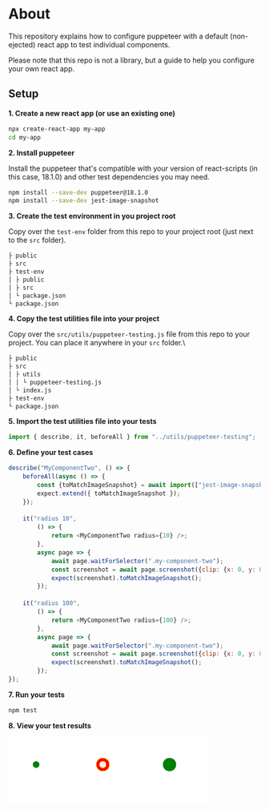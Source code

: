 # About

This repository explains how to configure puppeteer with a default (non-ejected) react app to test individual components.

Please note that this repo is not a library, but a guide to help you configure your own react app.

## Setup

**1. Create a new react app (or use an existing one)**

```bash
npx create-react-app my-app
cd my-app
```

**2. Install puppeteer**

Install the puppeteer that's compatible with your version of react-scripts (in this case, 18.1.0) and other test dependencies you may need.

```bash
npm install --save-dev puppeteer@18.1.0
npm install --save-dev jest-image-snapshot
```

**3. Create the test environment in you project root**

Copy over the `test-env` folder from this repo to your project root (just next to the `src` folder).

```
├ public
├ src
├ test-env
│ ├ public
│ ├ src
│ └ package.json
└ package.json
```

**4. Copy the test utilities file into your project**

Copy over the `src/utils/puppeteer-testing.js` file from this repo to your project. You can place it anywhere in your `src` folder.\

```
├ public
├ src
│ ├ utils
│ │ └ puppeteer-testing.js
│ └ index.js
├ test-env
└ package.json
```

**5. Import the test utilities file into your tests**

```js
import { describe, it, beforeAll } from "../utils/puppeteer-testing";
```

**6. Define your test cases**

```js
describe("MyComponentTwo", () => {
    beforeAll(async () => {
        const {toMatchImageSnapshot} = await import(["jest-image-snapshot"][0]);
        expect.extend({ toMatchImageSnapshot });
    });

    it("radius 10",
        () => {
            return <MyComponentTwo radius={10} />;
        },
        async page => {
            await page.waitForSelector(".my-component-two");
            const screenshot = await page.screenshot({clip: {x: 0, y: 0, width: 200, height: 200}});
            expect(screenshot).toMatchImageSnapshot();
        });

    it("radius 100",
        () => {
            return <MyComponentTwo radius={100} />;
        },
        async page => {
            await page.waitForSelector(".my-component-two");
            const screenshot = await page.screenshot({clip: {x: 0, y: 0, width: 200, height: 200}});
            expect(screenshot).toMatchImageSnapshot();
        });
});
```

**7. Run your tests**

```bash
npm test
```

**8. View your test results**

<p>
  <img src="https://github.com/TomaszRewak/react-app-puppeteer-component-testing/blob/master/src/Components/__image_snapshots__/__diff_output__/my-component-two-test-jsx-my-component-two-radius-10-1-snap-diff.png?raw=true" width=400/>
</p>

